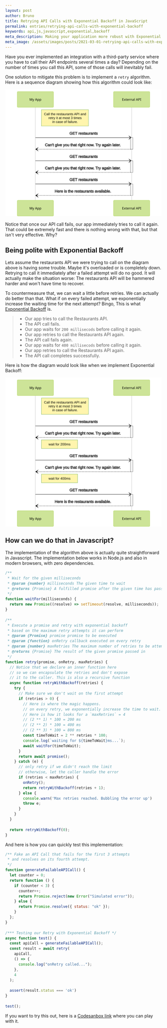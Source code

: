 ```yaml
---
layout: post
author: Bruno
title: Retrying API Calls with Exponential Backoff in JavaScript
permalink: entries/retrying-api-calls-with-exponential-backoff
keywords: api,js,javascript,exponential,backoff
meta_description: Making your application more robust with Exponential Backoff.
meta_image: /assets/images/posts/2021-03-01-retrying-api-calls-with-exponential-backoff.jpg
---
```


Have you ever implemented an integration with a third-party service where you have to call their API endpoints several times a day? Depending on the number of times you call this API, some of those calls will inevitably fail.

One solution to mitigate this problem is to implement a `retry` algorithm. Here is a sequence diagram showing how this algorithm could look like:

![Exponential backoff diagram](/assets/images/posts/api-without-exponential-backoff-diagram.svg)

Notice that once our API call fails, our app immediately tries to call it again. That could be extremely fast and there is nothing wrong with that, but that isn't very effective. Why?

## Being polite with Exponential Backoff

Lets assume the restaurants API we were trying to call on the diagram above is having some trouble. Maybe it's overloaded or is completely down. Retrying to call it immediately after a failed attempt will do no good. It will actually make the situation worse: The restaurants API will be hammered harder and won't have time to recover.

To countermeasure that, we can wait a little before retries. We can actually do better than that. What if on every failed attempt, we exponentially increase the waiting time for the next attempt? Bingo, This is what [Exponential Backoff](https://en.wikipedia.org/wiki/Exponential_backoff) is.

> - Our app tries to call the Restaurants API.
> - The API call fails.
> - Our app waits for `200 millisecods` before calling it again.
> - Our app retries to call the Restaurants API again.
> - The API call fails again.
> - Our app waits for `400 millisecods` before calling it again.
> - Our app retries to call the Restaurants API again.
> - The API call completes successfully.

Here is how the diagram would look like when we implement Exponential Backoff:

![Exponential backoff diagram](/assets/images/posts/api-with-exponential-backoff-diagram.svg)

## How can we do that in Javascript?

The implementation of the algorithm above is actually quite straightforward in Javascript. The implementation below works in Node.js and also in modern browsers, with zero dependencies.

```js
/**
 * Wait for the given milliseconds
 * @param {number} milliseconds The given time to wait
 * @returns {Promise} A fulfilled promise after the given time has passed
 */
function waitFor(milliseconds) {
  return new Promise((resolve) => setTimeout(resolve, milliseconds));
}

/**
 * Execute a promise and retry with exponential backoff
 * based on the maximum retry attempts it can perform
 * @param {Promise} promise promise to be executed
 * @param {function} onRetry callback executed on every retry
 * @param {number} maxRetries The maximum number of retries to be attempted
 * @returns {Promise} The result of the given promise passed in
 */
function retry(promise, onRetry, maxRetries) {
  // Notice that we declare an inner function here
  // so we can encapsulate the retries and don't expose
  // it to the caller. This is also a recursive function
  async function retryWithBackoff(retries) {
    try {
      // Make sure we don't wait on the first attempt
      if (retries > 0) {
        // Here is where the magic happens.
        // on every retry, we exponentially increase the time to wait.
        // Here is how it looks for a `maxRetries` = 4
        // (2 ** 1) * 100 = 200 ms
        // (2 ** 2) * 100 = 400 ms
        // (2 ** 3) * 100 = 800 ms
        const timeToWait = 2 ** retries * 100;
        console.log(`waiting for ${timeToWait}ms...`);
        await waitFor(timeToWait);
      }
      return await promise();
    } catch (e) {
      // only retry if we didn't reach the limit
      // otherwise, let the caller handle the error
      if (retries < maxRetries) {
        onRetry();
        return retryWithBackoff(retries + 1);
      } else {
        console.warn('Max retries reached. Bubbling the error up')
        throw e;
      }
    }
  }

  return retryWithBackoff(0);
}
```

And here is how you can quickly test this implementation:

```js
/** Fake an API Call that fails for the first 3 attempts
 * and resolves on its fourth attempt.
 */
function generateFailableAPICall() {
  let counter = 0;
  return function () {
    if (counter < 3) {
      counter++;
      return Promise.reject(new Error("Simulated error"));
    } else {
      return Promise.resolve({ status: "ok" });
    }
  };
}

/*** Testing our Retry with Exponential Backoff */
async function test() {
  const apiCall = generateFailableAPICall();
  const result = await retry(
    apiCall,
    () => {
      console.log("onRetry called...");
    },
    4
  );

  assert(result.status === 'ok')
}

test();
```

If you want to try this out, here is a [Codesanbox link](https://codesandbox.io/s/exponential-backoff-ziy8h?file=/src/index.js) where you can play with it.
